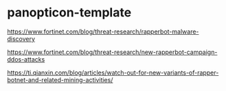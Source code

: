 # panopticon-template

https://www.fortinet.com/blog/threat-research/rapperbot-malware-discovery

https://www.fortinet.com/blog/threat-research/new-rapperbot-campaign-ddos-attacks

https://ti.qianxin.com/blog/articles/watch-out-for-new-variants-of-rapper-botnet-and-related-mining-activities/
